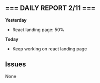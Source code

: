 ## === DAILY REPORT 2/11 ===

**Yesterday**

  - React landing page: 50%

**Today**

  - Keep working on react landing page

## Issues

None
